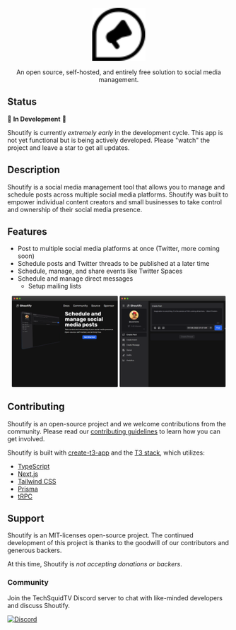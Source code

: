 <p align="center">
  <img src="./.github/img/shoutify-logo-icon-24-filled.svg" width="120" alt="Nest Logo" />
</p>

<p align="center">An open source, self-hosted, and entirely free solution to social media management.</p>

## Status

🚧 **In Development** 🚧

Shoutify is currently _extremely early_ in the development cycle. This app is not yet functional but is being actively developed. Please "watch" the project and leave a star to get all updates.

## Description

Shoutify is a social media management tool that allows you to manage and schedule posts across multiple social media platforms. Shoutify was built to empower individual content creators and small businesses to take control and ownership of their social media presence.

## Features

- Post to multiple social media platforms at once (Twitter, more coming soon)
- Schedule posts and Twitter threads to be published at a later time
- Schedule, manage, and share events like Twitter Spaces
- Schedule and manage direct messages
  - Setup mailing lists

<p align="center">
  <img src="./.github/img/shoutify-home-preview-framed.png" width="240" alt="Nest Logo" />
<img src="./.github/img/shoutify-app-preview-framed.png" width="240" alt="Nest Logo" /> 
</p>

## Contributing

Shoutify is an open-source project and we welcome contributions from the community. Please read our [contributing guidelines](./CONTRIBUTING.md) to learn how you can get involved.

Shoutify is built with [create-t3-app](https://github.com/t3-oss/create-t3-app) and the [T3 stack](https://init.tips/), which utilizes:

- [TypeScript](https://www.typescriptlang.org/)
- [Next.js](https://nextjs.org/)
- [Tailwind CSS](https://tailwindcss.com/)
- [Prisma](https://www.prisma.io/)
- [tRPC](https://trpc.io/)

## Support

Shoutify is an MIT-licenses open-source project. The continued development of this project is thanks to the goodwill of our contributors and generous backers.

At this time, Shoutify is _not accepting donations or backers_.

### Community

Join the TechSquidTV Discord server to chat with like-minded developers and discuss Shoutify.

[![Discord](https://img.shields.io/discord/415249366840901643?color=5865F2&label=Discord&logo=discord&logoColor=white)](https://discord.gg/CTC9DVvYZz)
